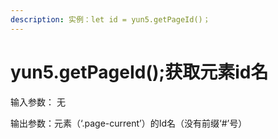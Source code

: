 ```yaml
---
description: 实例：let id = yun5.getPageId()；
---
```


# yun5.getPageId\(\);获取元素id名

输入参数： 无

输出参数：元素（‘.page-current’）的Id名（没有前缀‘\#’号）

